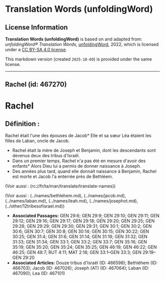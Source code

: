 # Translation Words (unfoldingWord)

## License Information

**Translation Words (unfoldingWord)** is based on and adapted from: _unfoldingWord® Translation Words_, [unfoldingWord](https://unfoldingword.org/utw), 2022, which is licensed under a [CC BY-SA 4.0 license](https://creativecommons.org/licenses/by-sa/4.0/legalcode.en).

This markdown version (created `2025-10-09`) is provided under the same license.



--------------------------------

## Rachel (id: 467270)

Rachel
======

Définition :
------------

Rachel était l'une des épouses de Jacob\* Elle et sa sœur Léa étaient les filles de Laban, oncle de Jacob.

* Rachel était la mère de Joseph et Benjamin, dont les descendants sont devenus deux des tribus d'Israël.
* Dans un premier temps, Rachel n'a pas été en mesure d'avoir des enfants\* Alors Dieu lui a permis de donner naissance à Joseph.
* Des années plus tard, quand elle donnait naissance à Benjamin, Rachel est morte et Jacob l'a enterrée près de Bethléem.

(Voir aussi : (rc://fr/ta/man/translate/translate\-names))

(Voir aussi : (../names/bethlehem.md), (../names/jacob.md), (../names/laban.md), (../names/leah.md), (../names/josephot.md), (../other/12tribesofisrael.md))

* **Associated Passages:** GEN 29:6; GEN 29:9; GEN 29:10; GEN 29:11; GEN 29:12; GEN 29:16; GEN 29:17; GEN 29:18; GEN 29:20; GEN 29:25; GEN 29:28; GEN 29:29; GEN 29:30; GEN 29:31; GEN 30:1; GEN 30:2; GEN 30:6; GEN 30:7; GEN 30:8; GEN 30:14; GEN 30:15; GEN 30:22; GEN 30:25; GEN 31:4; GEN 31:6; GEN 31:14; GEN 31:19; GEN 31:32; GEN 31:33; GEN 31:34; GEN 33:1; GEN 33:2; GEN 33:7; GEN 35:16; GEN 35:19; GEN 35:20; GEN 35:24; GEN 35:25; GEN 46:19; GEN 46:22; GEN 46:25; GEN 48:7; RUT 4:11; MAT 2:18; GEN 33:1–GEN 33:3; GEN 29:19–GEN 29:20
* **Associated Articles:** Douze tribus d'Israël (ID: 466598); Bethléhem (ID: 466703); Jacob (ID: 467026); Joseph (AT) (ID: 467064); Laban (ID: 467090); Lea (ID: 467101)

